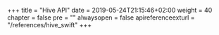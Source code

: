 +++
title = "Hive API"
date = 2019-05-24T21:15:46+02:00
weight = 40
chapter = false
pre = ""
alwaysopen = false
apireferenceexturl = "/references/hive_swift"
+++
